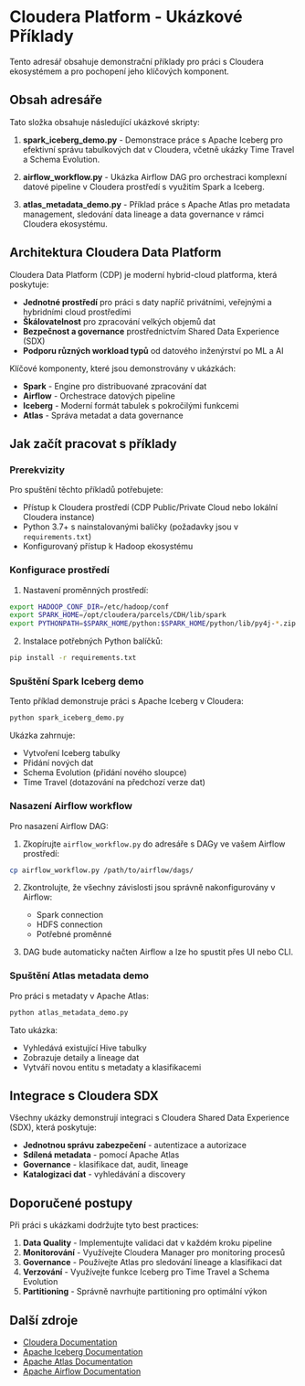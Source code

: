 # Cloudera Platform - Ukázkové Příklady

Tento adresář obsahuje demonstrační příklady pro práci s Cloudera ekosystémem a pro pochopení jeho klíčových komponent.

## Obsah adresáře

Tato složka obsahuje následující ukázkové skripty:

1. **spark_iceberg_demo.py** - Demonstrace práce s Apache Iceberg pro efektivní správu tabulkových dat v Cloudera, včetně ukázky Time Travel a Schema Evolution.

2. **airflow_workflow.py** - Ukázka Airflow DAG pro orchestraci komplexní datové pipeline v Cloudera prostředí s využitím Spark a Iceberg.

3. **atlas_metadata_demo.py** - Příklad práce s Apache Atlas pro metadata management, sledování data lineage a data governance v rámci Cloudera ekosystému.

## Architektura Cloudera Data Platform

Cloudera Data Platform (CDP) je moderní hybrid-cloud platforma, která poskytuje:

- **Jednotné prostředí** pro práci s daty napříč privátními, veřejnými a hybridními cloud prostředími
- **Škálovatelnost** pro zpracování velkých objemů dat
- **Bezpečnost a governance** prostřednictvím Shared Data Experience (SDX)
- **Podporu různých workload typů** od datového inženýrství po ML a AI

Klíčové komponenty, které jsou demonstrovány v ukázkách:

- **Spark** - Engine pro distribuované zpracování dat
- **Airflow** - Orchestrace datových pipeline
- **Iceberg** - Moderní formát tabulek s pokročilými funkcemi
- **Atlas** - Správa metadat a data governance

## Jak začít pracovat s příklady

### Prerekvizity

Pro spuštění těchto příkladů potřebujete:

- Přístup k Cloudera prostředí (CDP Public/Private Cloud nebo lokální Cloudera instance)
- Python 3.7+ s nainstalovanými balíčky (požadavky jsou v `requirements.txt`)
- Konfigurovaný přístup k Hadoop ekosystému

### Konfigurace prostředí

1. Nastavení proměnných prostředí:

```bash
export HADOOP_CONF_DIR=/etc/hadoop/conf
export SPARK_HOME=/opt/cloudera/parcels/CDH/lib/spark
export PYTHONPATH=$SPARK_HOME/python:$SPARK_HOME/python/lib/py4j-*.zip:$PYTHONPATH
```

2. Instalace potřebných Python balíčků:

```bash
pip install -r requirements.txt
```

### Spuštění Spark Iceberg demo

Tento příklad demonstruje práci s Apache Iceberg v Cloudera:

```bash
python spark_iceberg_demo.py
```

Ukázka zahrnuje:
- Vytvoření Iceberg tabulky
- Přidání nových dat
- Schema Evolution (přidání nového sloupce)
- Time Travel (dotazování na předchozí verze dat)

### Nasazení Airflow workflow

Pro nasazení Airflow DAG:

1. Zkopírujte `airflow_workflow.py` do adresáře s DAGy ve vašem Airflow prostředí:

```bash
cp airflow_workflow.py /path/to/airflow/dags/
```

2. Zkontrolujte, že všechny závislosti jsou správně nakonfigurovány v Airflow:
   - Spark connection
   - HDFS connection
   - Potřebné proměnné

3. DAG bude automaticky načten Airflow a lze ho spustit přes UI nebo CLI.

### Spuštění Atlas metadata demo

Pro práci s metadaty v Apache Atlas:

```bash
python atlas_metadata_demo.py
```

Tato ukázka:
- Vyhledává existující Hive tabulky
- Zobrazuje detaily a lineage dat
- Vytváří novou entitu s metadaty a klasifikacemi

## Integrace s Cloudera SDX

Všechny ukázky demonstrují integraci s Cloudera Shared Data Experience (SDX), která poskytuje:

- **Jednotnou správu zabezpečení** - autentizace a autorizace
- **Sdílená metadata** - pomocí Apache Atlas
- **Governance** - klasifikace dat, audit, lineage
- **Katalogizaci dat** - vyhledávání a discovery

## Doporučené postupy

Při práci s ukázkami dodržujte tyto best practices:

1. **Data Quality** - Implementujte validaci dat v každém kroku pipeline
2. **Monitorování** - Využívejte Cloudera Manager pro monitoring procesů
3. **Governance** - Používejte Atlas pro sledování lineage a klasifikaci dat
4. **Verzování** - Využívejte funkce Iceberg pro Time Travel a Schema Evolution
5. **Partitioning** - Správně navrhujte partitioning pro optimální výkon

## Další zdroje

- [Cloudera Documentation](https://docs.cloudera.com/cdp/latest/index.html)
- [Apache Iceberg Documentation](https://iceberg.apache.org/)
- [Apache Atlas Documentation](https://atlas.apache.org/)
- [Apache Airflow Documentation](https://airflow.apache.org/) 